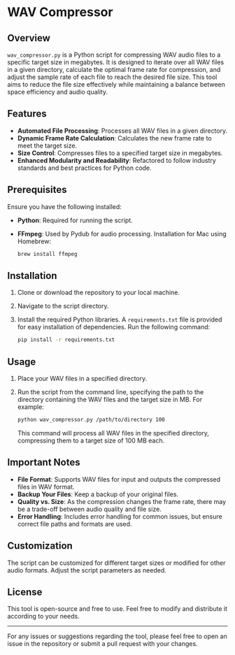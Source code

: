 
# WAV Compressor

## Overview

`wav_compressor.py` is a Python script for compressing WAV audio files to a specific target size in megabytes. It is designed to iterate over all WAV files in a given directory, calculate the optimal frame rate for compression, and adjust the sample rate of each file to reach the desired file size. This tool aims to reduce the file size effectively while maintaining a balance between space efficiency and audio quality.

## Features

- **Automated File Processing**: Processes all WAV files in a given directory.
- **Dynamic Frame Rate Calculation**: Calculates the new frame rate to meet the target size.
- **Size Control**: Compresses files to a specified target size in megabytes.
- **Enhanced Modularity and Readability**: Refactored to follow industry standards and best practices for Python code.

## Prerequisites

Ensure you have the following installed:

- **Python**: Required for running the script.
- **FFmpeg**: Used by Pydub for audio processing. Installation for Mac using Homebrew:

  ```bash
  brew install ffmpeg
  ```

## Installation

1. Clone or download the repository to your local machine.
2. Navigate to the script directory.
3. Install the required Python libraries. A `requirements.txt` file is provided for easy installation of dependencies. Run the following command:

   ```bash
   pip install -r requirements.txt
   ```

## Usage

1. Place your WAV files in a specified directory.
2. Run the script from the command line, specifying the path to the directory containing the WAV files and the target size in MB. For example:

   ```bash
   python wav_compressor.py /path/to/directory 100
   ```

   This command will process all WAV files in the specified directory, compressing them to a target size of 100 MB each.

## Important Notes

- **File Format**: Supports WAV files for input and outputs the compressed files in WAV format.
- **Backup Your Files**: Keep a backup of your original files.
- **Quality vs. Size**: As the compression changes the frame rate, there may be a trade-off between audio quality and file size.
- **Error Handling**: Includes error handling for common issues, but ensure correct file paths and formats are used.

## Customization

The script can be customized for different target sizes or modified for other audio formats. Adjust the script parameters as needed.

## License

This tool is open-source and free to use. Feel free to modify and distribute it according to your needs.

---

For any issues or suggestions regarding the tool, please feel free to open an issue in the repository or submit a pull request with your changes.

